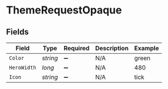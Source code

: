 # ThemeRequestOpaque


## Fields

| Field              | Type               | Required           | Description        | Example            |
| ------------------ | ------------------ | ------------------ | ------------------ | ------------------ |
| `Color`            | *string*           | :heavy_minus_sign: | N/A                | green              |
| `HeroWidth`        | *long*             | :heavy_minus_sign: | N/A                | 480                |
| `Icon`             | *string*           | :heavy_minus_sign: | N/A                | tick               |
